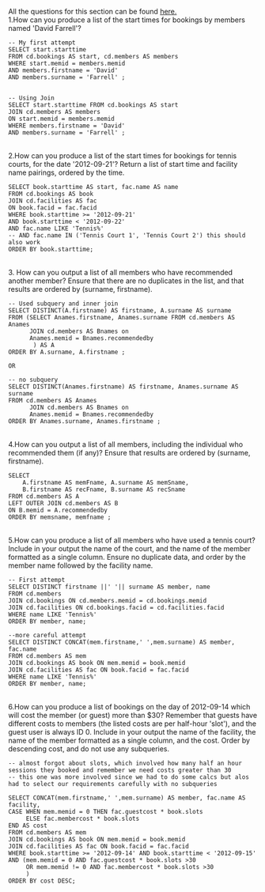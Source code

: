 All the questions for this section can be found [here.](https://pgexercises.com/questions/joins/)
\
1.How can you produce a list of the start times for bookings by members named 'David Farrell'?

```
-- My first attempt
SELECT start.starttime 
FROM cd.bookings AS start, cd.members AS members 
WHERE start.memid = members.memid
AND members.firstname = 'David' 
AND members.surname = 'Farrell' ;


-- Using Join
SELECT start.starttime FROM cd.bookings AS start
JOIN cd.members AS members 
ON start.memid = members.memid
WHERE members.firstname = 'David' 
AND members.surname = 'Farrell' ;
```
\
2.How can you produce a list of the start times for bookings for tennis courts, for the date '2012-09-21'? Return a list of start time and facility name pairings, ordered by the time.
```
SELECT book.starttime AS start, fac.name AS name 
FROM cd.bookings AS book
JOIN cd.facilities AS fac
ON book.facid = fac.facid
WHERE book.starttime >= '2012-09-21'
AND book.starttime < '2012-09-22'
AND fac.name LIKE 'Tennis%'
-- AND fac.name IN ('Tennis Court 1', 'Tennis Court 2') this should also work
ORDER BY book.starttime;
```

\
3. How can you output a list of all members who have recommended another member? Ensure that there are no duplicates in the list, and that results are ordered by (surname, firstname).
```
-- Used subquery and inner join
SELECT DISTINCT(A.firstname) AS firstname, A.surname AS surname
FROM (SELECT Anames.firstname, Anames.surname FROM cd.members AS Anames
	  JOIN cd.members AS Bnames on
	  Anames.memid = Bnames.recommendedby
	   ) AS A
ORDER BY A.surname, A.firstname ;

OR

-- no subquery
SELECT DISTINCT(Anames.firstname) AS firstname, Anames.surname AS surname
FROM cd.members AS Anames
	  JOIN cd.members AS Bnames on
	  Anames.memid = Bnames.recommendedby
ORDER BY Anames.surname, Anames.firstname ;
```
\
4.How can you output a list of all members, including the individual who recommended them (if any)? Ensure that results are ordered by (surname, firstname).
```
SELECT 
    A.firstname AS memFname, A.surname AS memSname,
	B.firstname AS recFname, B.surname AS recSname
FROM cd.members AS A
LEFT OUTER JOIN cd.members AS B
ON B.memid = A.recommendedby
ORDER BY memsname, memfname ;
```
\
5.How can you produce a list of all members who have used a tennis court? Include in your output the name of the court, and the name of the member formatted as a single column. Ensure no duplicate data, and order by the member name followed by the facility name.
```
-- First attempt
SELECT DISTINCT firstname ||' '|| surname AS member, name
FROM cd.members
JOIN cd.bookings ON cd.members.memid = cd.bookings.memid
JOIN cd.facilities ON cd.bookings.facid = cd.facilities.facid
WHERE name LIKE 'Tennis%'
ORDER BY member, name;

--more careful attempt
SELECT DISTINCT CONCAT(mem.firstname,' ',mem.surname) AS member, fac.name
FROM cd.members AS mem
JOIN cd.bookings AS book ON mem.memid = book.memid
JOIN cd.facilities AS fac ON book.facid = fac.facid
WHERE name LIKE 'Tennis%'
ORDER BY member, name;
```

\
6.How can you produce a list of bookings on the day of 2012-09-14 which will cost the member (or guest) more than $30? Remember that guests have different costs to members (the listed costs are per half-hour 'slot'), and the guest user is always ID 0. Include in your output the name of the facility, the name of the member formatted as a single column, and the cost. Order by descending cost, and do not use any subqueries.

```
-- almost forgot about slots, which involved how many half an hour sessions they booked and remember we need costs greater than 30
-- this one was more involved since we had to do some calcs but alos had to select our requirements carefully with no subqueries

SELECT CONCAT(mem.firstname,' ',mem.surname) AS member, fac.name AS facility,
CASE WHEN mem.memid = 0 THEN fac.guestcost * book.slots
     ELSE fac.membercost * book.slots
END AS cost
FROM cd.members AS mem
JOIN cd.bookings AS book ON mem.memid = book.memid
JOIN cd.facilities AS fac ON book.facid = fac.facid
WHERE book.starttime >= '2012-09-14' AND book.starttime < '2012-09-15' 
AND (mem.memid = 0 AND fac.guestcost * book.slots >30 
	 OR mem.memid != 0 AND fac.membercost * book.slots >30 
	 )
ORDER BY cost DESC;
```
 












